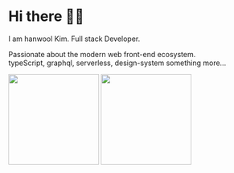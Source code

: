 # Hi there 👋👋



I am hanwool Kim. Full stack Developer.

Passionate about the modern web front-end ecosystem.  
typeScript, graphql, serverless, design-system something more...

<p>
<img height="180em" src="https://github-readme-stats.vercel.app/api?username=toy-crane&show_icons=true&hide_border=true&&count_private=true&include_all_commits=true" />
<img height="180em" src="https://github-readme-stats.vercel.app/api/top-langs/?username=toy-crane&layout=compact)](https://github.com/anuraghazra/github-readme-stats" />
</p>

<!--
**toy-crane/toy-crane** is a ✨ _special_ ✨ repository because its `README.md` (this file) appears on your GitHub profile.

Here are some ideas to get you started:

- 🔭 I’m currently working on ...
- 🌱 I’m currently learning ...
- 👯 I’m looking to collaborate on ...
- 🤔 I’m looking for help with ...
- 💬 Ask me about ...
- 📫 How to reach me: ...
- 😄 Pronouns: ...
- ⚡ Fun fact: ...
-->
